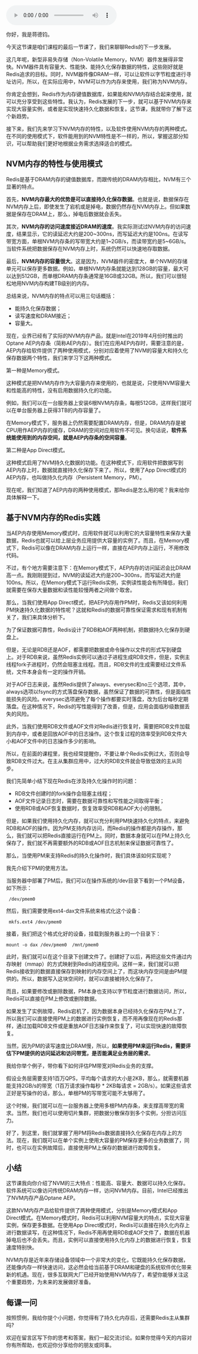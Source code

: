 <audio title="40 _ Redis的下一步：基于NVM内存的实践" src="https://static001.geekbang.org/resource/audio/e1/29/e1cdc414c24a5f14c47006a774702129.mp3" controls="controls"></audio> 
<p>你好，我是蒋德钧。</p><p>今天这节课是咱们课程的最后一节课了，我们来聊聊Redis的下一步发展。</p><p>这几年呢，新型非易失存储（Non-Volatile Memory，NVM）器件发展得非常快。NVM器件具有容量大、性能快、能持久化保存数据的特性，这些刚好就是Redis追求的目标。同时，NVM器件像DRAM一样，可以让软件以字节粒度进行寻址访问，所以，在实际应用中，NVM可以作为内存来使用，我们称为NVM内存。</p><p>你肯定会想到，Redis作为内存键值数据库，如果能和NVM内存结合起来使用，就可以充分享受到这些特性。我认为，Redis发展的下一步，就可以基于NVM内存来实现大容量实例，或者是实现快速持久化数据和恢复。这节课，我就带你了解下这个新趋势。</p><p>接下来，我们先来学习下NVM内存的特性，以及软件使用NVM内存的两种模式。在不同的使用模式下，软件能用到的NVM特性是不一样的，所以，掌握这部分知识，可以帮助我们更好地根据业务需求选择适合的模式。</p><h2>NVM内存的特性与使用模式</h2><p>Redis是基于DRAM内存的键值数据库，而跟传统的DRAM内存相比，NVM有三个显著的特点。</p><p>首先，<strong>NVM内存最大的优势是可以直接持久化保存数据</strong>。也就是说，数据保存在NVM内存上后，即使发生了宕机或是掉电，数据仍然存在NVM内存上。但如果数据是保存在DRAM上，那么，掉电后数据就会丢失。</p><!-- [[[read_end]]] --><p>其次，<strong>NVM内存的访问速度接近DRAM的速度</strong>。我实际测试过NVM内存的访问速度，结果显示，它的读延迟大约是200~300ns，而写延迟大约是100ns。在读写带宽方面，单根NVM内存条的写带宽大约是1~2GB/s，而读带宽约是5~6GB/s。当软件系统把数据保存在NVM内存上时，系统仍然可以快速地存取数据。</p><p>最后，<strong>NVM内存的容量很大</strong>。这是因为，NVM器件的密度大，单个NVM的存储单元可以保存更多数据。例如，单根NVM内存条就能达到128GB的容量，最大可以达到512GB，而单根DRAM内存条通常是16GB或32GB。所以，我们可以很轻松地用NVM内存构建TB级别的内存。</p><p>总结来说，NVM内存的特点可以用三句话概括：</p><ul>
<li>能持久化保存数据；</li>
<li>读写速度和DRAM接近；</li>
<li>容量大。</li>
</ul><p>现在，业界已经有了实际的NVM内存产品，就是Intel在2019年4月份时推出的Optane AEP内存条（简称AEP内存）。我们在应用AEP内存时，需要注意的是，AEP内存给软件提供了两种使用模式，分别对应着使用了NVM的容量大和持久化保存数据两个特性，我们来学习下这两种模式。</p><p>第一种是Memory模式。</p><p>这种模式是把NVM内存作为大容量内存来使用的，也就是说，只使用NVM容量大和性能高的特性，没有启用数据持久化的功能。</p><p>例如，我们可以在一台服务器上安装6根NVM内存条，每根512GB，这样我们就可以在单台服务器上获得3TB的内存容量了。</p><p>在Memory模式下，服务器上仍然需要配置DRAM内存，但是，DRAM内存是被CPU用作AEP内存的缓存，DRAM的空间对应用软件不可见。换句话说，<strong>软件系统能使用到的内存空间，就是AEP内存条的空间容量</strong>。</p><p>第二种是App Direct模式。</p><p>这种模式启用了NVM持久化数据的功能。在这种模式下，应用软件把数据写到AEP内存上时，数据就直接持久化保存下来了。所以，使用了App Direct模式的AEP内存，也叫做持久化内存（Persistent Memory，PM）。</p><p>现在呢，我们知道了AEP内存的两种使用模式，那Redis是怎么用的呢？我来给你具体解释一下。</p><h2>基于NVM内存的Redis实践</h2><p>当AEP内存使用Memory模式时，应用软件就可以利用它的大容量特性来保存大量数据，Redis也就可以给上层业务应用提供大容量的实例了。而且，在Memory模式下，Redis可以像在DRAM内存上运行一样，直接在AEP内存上运行，不用修改代码。</p><p>不过，有个地方需要注意下：在Memory模式下，AEP内存的访问延迟会比DRAM高一点。我刚刚提到过，NVM的读延迟大约是200~300ns，而写延迟大约是100ns。所以，在Memory模式下运行Redis实例，实例读性能会有所降低，我们就需要在保存大量数据和读性能较慢两者之间做个取舍。</p><p>那么，当我们使用App Direct模式，把AEP内存用作PM时，Redis又该如何利用PM快速持久化数据的特性呢？这就和Redis的数据可靠性保证需求和现有机制有关了，我们来具体分析下。</p><p>为了保证数据可靠性，Redis设计了RDB和AOF两种机制，把数据持久化保存到硬盘上。</p><p>但是，无论是RDB还是AOF，都需要把数据或命令操作以文件的形式写到硬盘上。对于RDB来说，虽然Redis实例可以通过子进程生成RDB文件，但是，实例主线程fork子进程时，仍然会阻塞主线程。而且，RDB文件的生成需要经过文件系统，文件本身会有一定的操作开销。</p><p>对于AOF日志来说，虽然Redis提供了always、everysec和no三个选项，其中，always选项以fsync的方式落盘保存数据，虽然保证了数据的可靠性，但是面临性能损失的风险。everysec选项避免了每个操作都要实时落盘，改为后台每秒定期落盘。在这种情况下，Redis的写性能得到了改善，但是，应用会面临秒级数据丢失的风险。</p><p>此外，当我们使用RDB文件或AOF文件对Redis进行恢复时，需要把RDB文件加载到内存中，或者是回放AOF中的日志操作。这个恢复过程的效率受到RDB文件大小和AOF文件中的日志操作多少的影响。</p><p>所以，在前面的课程里，我也经常提醒你，不要让单个Redis实例过大，否则会导致RDB文件过大。在主从集群应用中，过大的RDB文件就会导致低效的主从同步。</p><p>我们先简单小结下现在Redis在涉及持久化操作时的问题：</p><ul>
<li>RDB文件创建时的fork操作会阻塞主线程；</li>
<li>AOF文件记录日志时，需要在数据可靠性和写性能之间取得平衡；</li>
<li>使用RDB或AOF恢复数据时，恢复效率受RDB和AOF大小的限制。</li>
</ul><p>但是，如果我们使用持久化内存，就可以充分利用PM快速持久化的特点，来避免RDB和AOF的操作。因为PM支持内存访问，而Redis的操作都是内存操作，那么，我们就可以把Redis直接运行在PM上。同时，数据本身就可以在PM上持久化保存了，我们就不再需要额外的RDB或AOF日志机制来保证数据可靠性了。</p><p>那么，当使用PM来支持Redis的持久化操作时，我们具体该如何实现呢？</p><p>我先介绍下PM的使用方法。</p><p>当服务器中部署了PM后，我们可以在操作系统的/dev目录下看到一个PM设备，如下所示：</p><pre><code> /dev/pmem0
</code></pre><p>然后，我们需要使用ext4-dax文件系统来格式化这个设备：</p><pre><code> mkfs.ext4 /dev/pmem0
</code></pre><p>接着，我们把这个格式化好的设备，挂载到服务器上的一个目录下：</p><pre><code>mount -o dax /dev/pmem0  /mnt/pmem0
</code></pre><p>此时，我们就可以在这个目录下创建文件了。创建好了以后，再把这些文件通过内存映射（mmap）的方式映射到Redis的进程空间。这样一来，我们就可以把Redis接收到的数据直接保存到映射的内存空间上了，而这块内存空间是由PM提供的。所以，数据写入这块空间时，就可以直接被持久化保存了。</p><p>而且，如果要修改或删除数据，PM本身也支持以字节粒度进行数据访问，所以，Redis可以直接在PM上修改或删除数据。</p><p>如果发生了实例故障，Redis宕机了，因为数据本身已经持久化保存在PM上了，所以我们可以直接使用PM上的数据进行实例恢复，而不用再像现在的Redis那样，通过加载RDB文件或是重放AOF日志操作来恢复了，可以实现快速的故障恢复。</p><p>当然，因为PM的读写速度比DRAM慢，所以，<strong>如果使用PM来运行Redis，需要评估下PM提供的访问延迟和访问带宽，是否能满足业务层的需求</strong>。</p><p>我给你举个例子，带你看下如何评估PM带宽对Redis业务的支撑。</p><p>假设业务层需要支持1百万QPS，平均每个请求的大小是2KB，那么，就需要机器能支持2GB/s的带宽（1百万请求操作每秒 * 2KB每请求 = 2GB/s）。如果这些请求正好是写操作的话，那么，单根PM的写带宽可能不太够用了。</p><p>这个时候，我们就可以在一台服务器上使用多根PM内存条，来支撑高带宽的需求。当然，我们也可以使用切片集群，把数据分散保存到多个实例，分担访问压力。</p><p>好了，到这里，我们就掌握了用PM将Redis数据直接持久化保存在内存上的方法。现在，我们既可以在单个实例上使用大容量的PM保存更多的业务数据了，同时，也可以在实例故障后，直接使用PM上保存的数据进行故障恢复。</p><h2>小结</h2><p>这节课我向你介绍了NVM的三大特点：性能高、容量大、数据可以持久化保存。软件系统可以像访问传统DRAM内存一样，访问NVM内存。目前，Intel已经推出了NVM内存产品Optane AEP。</p><p>这款NVM内存产品给软件提供了两种使用模式，分别是Memory模式和App Direct模式。在Memory模式时，Redis可以利用NVM容量大的特点，实现大容量实例，保存更多数据。在使用App Direct模式时，Redis可以直接在持久化内存上进行数据读写，在这种情况下，Redis不用再使用RDB或AOF文件了，数据在机器掉电后也不会丢失。而且，实例可以直接使用持久化内存上的数据进行恢复，恢复速度特别快。</p><p>NVM内存是近年来存储设备领域中一个非常大的变化，它既能持久化保存数据，还能像内存一样快速访问，这必然会给当前基于DRAM和硬盘的系统软件优化带来新的机遇。现在，很多互联网大厂已经开始使用NVM内存了，希望你能够关注这个重要趋势，为未来的发展做好准备。</p><h2>每课一问</h2><p>按照惯例，我给你提个小问题，你觉得有了持久化内存后，还需要Redis主从集群吗?</p><p>欢迎在留言区写下你的思考和答案，我们一起交流讨论。如果你觉得今天的内容对你有所帮助，也欢迎你分享给你的朋友或同事。</p>